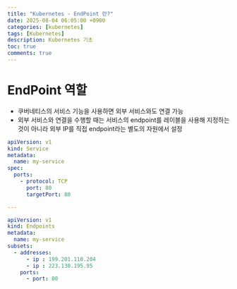 ```yaml
---
title: "Kubernetes - EndPoint 란?"
date: 2025-08-04 06:05:00 +0900
categories: [kubernetes]
tags: [Kubernetes]
description: Kubernetes 기초
toc: true
comments: true
---
```


# EndPoint 역할

- 쿠버네티스의 서비스 기능을 사용하면 외부 서비스와도 연결 가능
- 외부 서비스와 연결을 수행할 때는 서비스의 endpoint를 레이블을 사용해 지정하는 것이 아니라 외부 IP를 직접 endpoint라는 별도의 자원에서 설정
```yaml
apiVersion: v1
kind: Service
metadata:
  name: my-service
spec:
  ports:
    - protocol: TCP
      port: 80
      targetPort: 80

---

apiVersion: v1
kind: Endpoints
metadata:
  name: my-service
subsets:
  - addresses:
      - ip : 199.201.110.204
      - ip : 223.130.195.95
    ports:
      - port: 80
```


